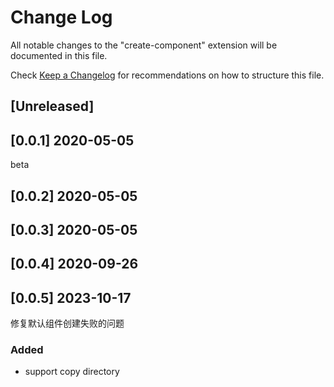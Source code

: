 # Change Log

All notable changes to the "create-component" extension will be documented in this file.

Check [Keep a Changelog](http://keepachangelog.com/) for recommendations on how to structure this file.

## [Unreleased]

## [0.0.1] 2020-05-05
beta
## [0.0.2] 2020-05-05
## [0.0.3] 2020-05-05
## [0.0.4] 2020-09-26
## [0.0.5] 2023-10-17
修复默认组件创建失败的问题
### Added
- support copy directory
